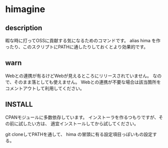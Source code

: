 himagine
========

description
--
暇な時に打ってOSSに貢献する気になるためのコマンドです。
alias hima を作ったり、このスクリプトにPATHに通したりしておくとより効果的です。

warn
--
Webとの連携が有るけどWebが見えるところにリリースされていません。
なので、そのまま落としても使えません。
Webとの連携が不要な場合は該当箇所をコメントアウトして利用してください。


INSTALL
--
CPANモジュールに多数依存しています。
インストーラを作るつもりですが、その前に試したい方は、
適宜インストールしてから試してください。

git cloneしてPATHを通して、
hima の冒頭に有る設定項目っぽいもの設定する。



